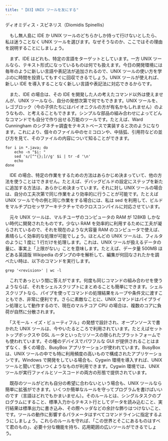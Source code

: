 ```yaml
---
title: "【83】UNIX ツールを友にする"
---
```



ディオミディス・スピネリス（Diomidis Spinellis）


　もし無人島に IDE か UNIX ツールのどちらかしか持って行けないとしたら、私は迷うことなく UNIX ツールを選びます。なぜそうなのか、ここではその理由を説明することにしましょう。

　まず、IDE はどれも、特定の言語をターゲットとしています。一方 UNIX ツールなら、テキスト形式になっているものは何でも扱えます。今日の開発環境には毎年のように新しい言語や表記法が追加されるので、UNIX ツールの使い方を学ぶのに時間を投資してもすぐに回収できるでしょう。UNIX ツールが使えれば、新しい IDE を導入することなく新しい言語や表記法に対応できるからです。

　また、IDE の場合は、その IDE を開発した人の考えたコマンド以外は使えませんが、UNIX ツールなら、自分の発想次第で何でもできます。UNIX ツールを、レゴブロック（今の子供たちにはバイオニクルの方が有名かもしれません）のようなもの、と考えることもできます。シンプルな部品の組み合わせによってどんなコマンドでも自分で作り出せる万能のツールです。たとえば、Ward Cunningham のシグネチャ調査をテキストベースで実装すると次のようになります。これにより、個々のファイル中のセミコロンや、中括弧、引用符などの並び方を見て、そのファイルの内容について知ることができます。

``` shell
for i in *.java; do
    echo -n "$i: "
    sed 's/[^"{};]//g' $i | tr -d '\n'
    echo
done
```

　IDE の場合、特定の作業をするための方法はあらかじめ決まっていて、他の方法を使うことはできません。たとえば、デバッグビルドの設定にステップを新たに追加する方法は、あらかじめ決まっています。それに対し UNIX ツールの場合は、自分の工夫次第で同じ作業をより効率的に行うことが可能です。たとえば UNIX ツールで今の例と同じ作業をする場合には、私は sed を利用して、ビルドをマルチプロセッサアーキテクチャでのクロスコンパイルに対応させています。

　元々 UNIX ツールは、マルチユーザのコンピュータの RAM が 128KB しかない時代に開発されたものです。少ない RAM を効率的に利用するために工夫が凝らされているので、それを現在のような大容量 RAM のコンピュータで使えば、素晴らしく効率的な処理が可能でしょう。ほとんどの UNIX ツールは、フィルタのように 1 度に 1 行だけを処理します。これは、UNIX ツールが扱えるデータの量に、事実上「上限がない」ことを意味します。たとえば、データ量 500MB ほどある英語版 Wikipedia のダンプの中を解析して、編集が何回なされたかを調べたい時は、以下のコマンドを実行します。

``` shell
grep '<revision>' | wc -l
```

　これであっという間に答えがでます。何度も同じコマンドの組み合わせを使うようならば、それをシェルスクリプトにまとめることも簡単にできます。シェルスクリプトなら、パイプを使ってコマンドの処理結果をループや条件文に渡すこともでき、非常に便利です。さらに素敵なことに、UNIX コマンドはパイプライン処理として動作するので、現在のマルチコア CPU の場合は、複数のコアに負荷が自然に分散されます。

　「スモール・イズ・ビューティフル」の発想で設計され、オープンソースで書かれた UNIX ツールは、今やいたるところで利用されています。たとえばセットトップボックスや DSL ルータといったリソースの限られたプラットフォームでも使われています。その種のデバイスでパワフルな GUI が提供されることはまずなく、多くの場合、BusyBox アプリケーションが使われています。BusyBox は、UNIX ツールの中でも特に利用頻度の高いもので構成されたアプリケーションです。Windows で開発をしている場合も、Cygwin 環境を導入すれば、UNIX ツールと聞いて思いつくようなものが利用できます。Cygwin 環境では、UNIX ツールが実行ファイルとソースコードの両方の形態で提供されています。

　既存のツールがどれも自分の希望に合わないという場合も、UNIX ツールなら簡単に拡張ができます。いくつか簡単なルールを守ってプログラムを書けばいいのです（言語はどれでもかまいません）。そのルールとは、シングルタスクのプログラムにすること、標準入力からテキスト行としてデータを読み込むこと、実行結果は標準出力に書き込み、その際ヘッダなどの余計な飾りはつけないこと、です。ツールの動作に影響するパラメータはすべてコマンドラインに指定するようにしましょう。これらのルールを守れば、「この世界とそこにあるものはすべて君のもの」、必要十分な機能を持ち、応用範囲の広いツールができるでしょう。
